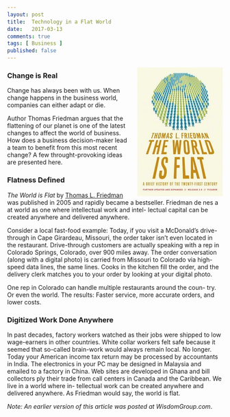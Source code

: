 ```yaml
---
layout: post
title:  Technology in a Flat World
date:   2017-03-13
comments: true
tags: [ Business ]
published: false
---
```


<img style="margin-left:20px" src="/images/world_is_flat.jpg" height="300" width="200" align="right" alt="The World is Flat by Thomas Friedman" title="The World is Flat by Thomas Friedman" />

### Change is Real

Change has always been with us. When change happens in the business world, companies can either adapt or die.

Author Thomas Friedman argues that the flattening of our planet is one of the latest changes to affect the world of business. How does a business decision-maker lead a team to benefit from this most recent change? A few throught-provoking ideas are presented here.

### Flatness Defined

_The World is Flat_ by [Thomas L. Friedman](http://www.thomaslfriedman.com/) was published in 2005 and rapidly became a bestseller. Friedman de nes a  at world as one where intellectual work and intel- lectual capital can be created anywhere and delivered anywhere.

<!--more-->

Consider a local fast-food example: Today, if you visit a McDonald’s drive- through in Cape Girardeau, Missouri, the order taker isn’t even located in the restaurant. Drive-through customers are actually speaking with a rep in Colorado Springs, Colorado, over 900 miles away. The order conversation (along with a digital photo) is carried from Missouri to Colorado via high-speed data lines, the same lines. Cooks in the kitchen fill the order, and the delivery clerk matches you to your order by looking at your digital photo.

One rep in Colorado can handle multiple restaurants around the coun- try. Or even the world. The results: Faster service, more accurate orders, and lower costs.

### Digitized Work Done Anywhere

In past decades, factory workers watched as their jobs were shipped to low wage-earners in other countries. White collar workers felt safe because it seemed that so-called brain-work would always remain local. No longer. Today your American income tax return may be processed by accountants in India. The electronics in your PC may be designed in Malaysia and emailed to a factory in China. Web sites are developed in Ghana and bill collectors ply their trade from call centers in Canada and the Caribbean. We live in a world where in- tellectual work can be created anywhere and delivered anywhere. As Friedman would say, the world is flat.

_Note: An earlier version of this article was posted at WisdomGroup.com_.

